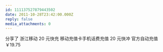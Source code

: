 ```yaml
---
id: 111137527879443502
date: 2011-10-28T23:42:00.000Z
reply: false
media_attachments: 0
---
```


分享了 浙江移动 20 元快充 移动充值卡手机话费充值 20 元快冲 官方自动充值￥19.75 ​​​​

